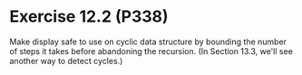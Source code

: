 # Exercise 12.2 (P338)

Make display safe to use on cyclic data structure by bounding the number of steps it takes before abandoning the recursion.
(In Section 13.3, we'll see another way to detect cycles.)
